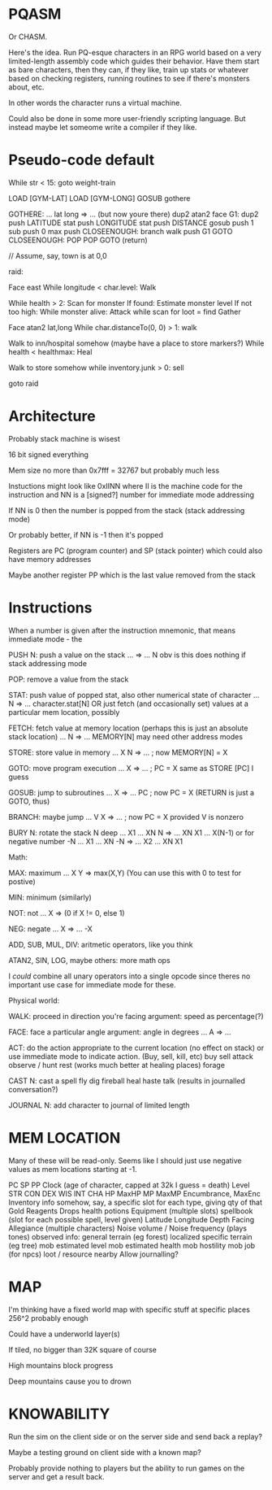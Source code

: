 PQASM
=====

Or CHASM.

Here's the idea. Run PQ-esque characters in an RPG world based on a very
limited-length assembly code which guides their behavior. Have them start as
bare characters, then they can, if they like, train up stats or whatever
based on checking registers, running routines to see if there's monsters
about, etc.

In other words the character runs a virtual machine.

Could also be done in some more user-friendly scripting language. But instead
maybe let someome write a compiler if they like.


Pseudo-code default
===================

While str < 15:
	goto weight-train

LOAD [GYM-LAT]
LOAD [GYM-LONG]
GOSUB gothere

GOTHERE: ... lat long => ... (but now youre there)
dup2
atan2
face
G1:
dup2
push LATITUDE
stat
push LONGITUDE
stat
push DISTANCE
gosub
push 1
sub
push 0
max
push CLOSEENOUGH:
branch
walk
push G1
GOTO
CLOSEENOUGH:
POP
POP
GOTO (return)


// Assume, say, town is at 0,0

raid:

Face east
While longitude < char.level:
  Walk

While health > 2:
  Scan for monster
  If found:
    Estimate monster level
    If not too high:
      While monster alive:
        Attack
      while scan for loot = find
        Gather

Face atan2 lat,long
While char.distanceTo(0, 0) > 1:
  walk

Walk to inn/hospital somehow (maybe have a place to store markers?)
While health < healthmax:
  Heal

Walk to store somehow
while inventory.junk > 0:
  sell

goto raid


Architecture
============

Probably stack machine is wisest

16 bit signed everything

Mem size no more than 0x7fff = 32767 but probably much less

Instuctions might look like 0xIINN where II is the machine code for the
instruction and NN is a [signed?] number for immediate mode addressing

If NN is 0 then the number is popped from the stack (stack addressing mode)

Or probably better, if NN is -1 then it's popped

Registers are PC (program counter) and SP (stack pointer) which could also
have memory addresses

Maybe another register PP which is the last value removed from the stack

Instructions
============

When a number is given after the instruction mnemonic, that means immediate mode - the

PUSH N: push a value on the stack
... => ... N
obv is this does nothing if stack addressing mode

POP: remove a value from the stack

STAT: push value of popped stat, also other numerical state of character
... N => ... character.stat[N]
OR just fetch (and occasionally set) values at a particular mem location, possibly

FETCH: fetch value at memory location (perhaps this is just an absolute stack location)
... N => ... MEMORY[N]
may need other address modes

STORE: store value in memory
... X N => ... ; now MEMORY[N] = X

GOTO: move program execution
... X => ... ; PC = X
same as STORE [PC] I guess

GOSUB: jump to subroutines
... X => ... PC ; now PC = X
(RETURN is just a GOTO, thus)

BRANCH: maybe jump
... V X => ... ; now PC = X provided V is nonzero

BURY N: rotate the stack N deep
... X1 ... XN N => ... XN X1 ... X(N-1)
or for negative number -N
... X1 ... XN -N => ... X2 ... XN X1


Math:

MAX: maximum
... X Y => max(X,Y)
(You can use this with 0 to test for postive)

MIN: minimum
(similarly)

NOT: not
... X => (0 if X != 0, else 1)

NEG: negate
... X => ... -X

ADD, SUB, MUL, DIV: aritmetic operators, like you think

ATAN2, SIN, LOG, maybe others: more math ops

I *could* combine all unary operators into a single opcode since theres no
important use case for immediate mode for these.


Physical world:

WALK: proceed in direction you're facing
argument: speed as percentage(?)

FACE: face a particular angle
argument: angle in degrees
... A => ...

ACT: do the action appropriate to the current location
(no effect on stack) or use immediate mode to indicate action. (Buy, sell, kill, etc)
buy
sell
attack
observe / hunt
rest (works much better at healing places)
forage

CAST N: cast a spell
  fly
  dig
  fireball
  heal
  haste
  talk (results in journalled conversation?)

JOURNAL N: add character to journal of limited length



MEM LOCATION
============

Many of these will be read-only. Seems like I should just use negative values
as mem locations starting at -1.

PC
SP
PP
Clock (age of character, capped at 32k I guess = death)
Level
STR CON DEX WIS INT CHA
HP MaxHP MP MaxMP
Encumbrance, MaxEnc
Inventory info somehow, say, a specific slot for each type, giving qty of that
	Gold
	Reagents
	Drops
	health potions
Equipment (multiple slots)
spellbook (slot for each possible spell, level given)
Latitude Longitude Depth Facing
Allegiance (multiple characters)
Noise volume / Noise frequency (plays tones)
observed info:
  general terrain (eg forest)
  localized specific terrain (eg tree)
  mob estimated level
  mob estimated health
  mob hostility
  mob job (for npcs)
  loot / resource nearby
Allow journalling?




MAP
===

I'm thinking have a fixed world map with specific stuff at specific places 256^2 probably enough

Could have a underworld layer(s)

If tiled, no bigger than 32K square of course

High mountains block progress

Deep mountains cause you to drown



KNOWABILITY
===========

Run the sim on the client side or on the server side and send back a replay?

Maybe a testing ground on client side with a known map?

Probably provide nothing to players but the ability to run games on the server
and get a result back.